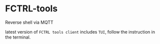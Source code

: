 # FCTRL-tools
Reverse shell via MQTT

latest version of `FCTRL tools client` includes `TUI`, follow the instruction in the terminal.

